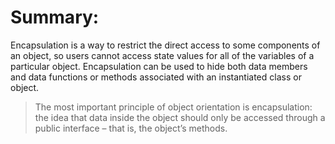 # Summary:

Encapsulation is a way to restrict the direct access to some components of an object, so users cannot access state values for all of the variables of a particular object. Encapsulation can be used to hide both data members and data functions or methods associated with an instantiated class or object.

> The most important principle of object orientation is encapsulation: the idea that data inside the object should only be accessed through a public interface – that is, the object’s methods.

